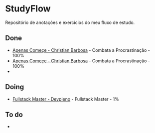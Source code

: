 # StudyFlow
Repositório de anotações e exercícios do meu fluxo de estudo.

## Done
- [Apenas Começe - Christian Barbosa](https://apenascomece.com.br/pag-vendas/) - Combata a Procrastinação - 100%
- [Apenas Começe - Christian Barbosa](https://apenascomece.com.br/pag-vendas/) - Combata a Procrastinação - 100%
- 

## Doing
-  [Fullstack Master - Devpleno](https://devpleno.com/) - Fullstack Master - 1%

## To do
-
